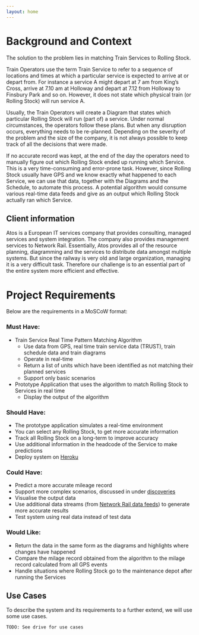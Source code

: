 ```yaml
---
layout: home
---
```


# Background and Context

The solution to the problem lies in matching Train Services to Rolling Stock.

Train Operators use the term Train Service to refer to a sequence of locations and times at which a particular service is expected to arrive at or depart from. For instance a service A might depart at 7 am from King’s Cross, arrive at 7.10 am at Holloway and depart at 7.12 from Holloway to Finsbury Park and so on. However, it does not state which physical train (or Rolling Stock) will run service A.

Usually, the Train Operators will create a Diagram that states which particular Rolling Stock will run (part of) a service. Under normal circumstances, the operators follow these plans. But when any disruption occurs, everything needs to be re-planned. Depending on the severity of the problem and the size of the company, it is not always possible to keep track of all the decisions that were made.

If no accurate record was kept, at the end of the day the operators need to manually figure out which Rolling Stock ended up running which Service. This is a very time-consuming and error-prone task. However, since Rolling Stock usually have GPS and we know exactly what happened to each Service, we can use that data, together with the Diagrams and the Schedule, to automate this process. A potential algorithm would consume various real-time data feeds and give as an output which Rolling Stock actually ran which Service.

## Client information

Atos is a European IT services company that provides consulting, managed services and system integration. The company also provides management services to Network Rail. Essentially, Atos provides all of the resource planning, diagramming and the services to distribute data amongst multiple systems. But since the railway is very old and large organization, managing it is a very difficult task. Therefore our challenge is to an essential part of the entire system more efficient and effective.

# Project Requirements

Below are the requirements in a MoSCoW format:

### Must Have:

+ Train Service Real Time Pattern Matching Algorithm
  + Use data from GPS, real time train service data (TRUST), train schedule data and train diagrams
  + Operate in real-time
  + Return a list of units which have been identified as not matching their planned services
  + Support only basic scenarios
+ Prototype Application that uses the algorithm to match Rolling Stock to Services in real time
  + Display the output of the algorithm

### Should Have:

+ The prototype application simulates a real-time environment
+ You can select any Rolling Stock, to get more accurate information
+ Track all Rolling Stock on a long-term to improve accuracy
+ Use additional information in the headcode of the Service to make predictions
+ Deploy system on [Heroku](https://heroku.com)

### Could Have:

+ Predict a more accurate mileage record
+ Support more complex scenarios, discussed in under [discoveries](#discoveries)
+ Visualise the output data
+ Use additional data streams (from [Network Rail data feeds](https://datafeeds.networkrail.co.uk)) to generate more accurate results
+ Test system using real data instead of test data

### Would Like:

+ Return the data in the same form as the diagrams and highlights where changes have happened
+ Compare the milage record obtained from the algorithm to the milage record calculated from all GPS events
+ Handle situations where Rolling Stock go to the maintenance depot after running the Services

## Use Cases

To describe the system and its requirements to a further extend, we will use some use cases.

    TODO: See drive for use cases
